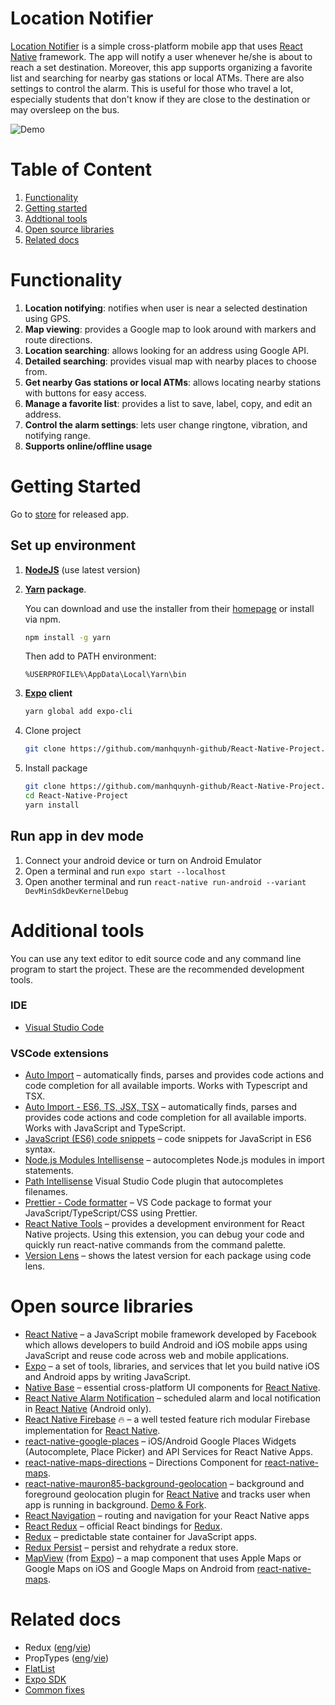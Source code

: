 # Location Notifier

[Location Notifier](https://github.com/manhquynh-github/React-Native-Project) is a simple cross-platform mobile app that uses [React Native](https://facebook.github.io/react-native/) framework. The app will notify a user whenever he/she is about to reach a set destination. Moreover, this app supports organizing a favorite list and searching for nearby gas stations or local ATMs. There are also settings to control the alarm. This is useful for those who travel a lot, especially students that don't know if they are close to the destination or may oversleep on the bus.

![Demo](https://media.giphy.com/media/HzMfJIkTZgx8s/giphy.gif)

# Table of Content

1. [Functionality](#functionality)
1. [Getting started](#getting-started)
1. [Addtional tools](#additional-tools)
1. [Open source libraries](#open-source-libraries)
1. [Related docs](#related-docs)

# Functionality

1. **Location notifying**: notifies when user is near a selected destination using GPS.
1. **Map viewing**: provides a Google map to look around with markers and route directions.
1. **Location searching**: allows looking for an address using Google API.
1. **Detailed searching**: provides visual map with nearby places to choose from.
1. **Get nearby Gas stations or local ATMs**: allows locating nearby stations with buttons for easy access.
1. **Manage a favorite list**: provides a list to save, label, copy, and edit an address.
1. **Control the alarm settings**: lets user change ringtone, vibration, and notifying range.
1. **Supports online/offline usage**

# Getting Started

Go to [store](#store) for released app.

## Set up environment

1. **[NodeJS](https://nodejs.org/en/)** (use latest version)

1. **[Yarn](https://yarnpkg.com/en/) package**.

   You can download and use the installer from their [homepage](https://yarnpkg.com/en/docs/install#windows-stable) or install via npm.

   ```sh
   npm install -g yarn
   ```

   Then add to PATH environment:

   ```
   %USERPROFILE%\AppData\Local\Yarn\bin
   ```

1. **[Expo](https://expo.io/) client**

   ```sh
   yarn global add expo-cli
   ```

1. Clone project

   ```sh
   git clone https://github.com/manhquynh-github/React-Native-Project.git
   ```

1. Install package

   ```sh
   git clone https://github.com/manhquynh-github/React-Native-Project.git
   cd React-Native-Project
   yarn install
   ```

## Run app in dev mode

1. Connect your android device or turn on Android Emulator
2. Open a terminal and run `expo start --localhost`
3. Open another terminal and run `react-native run-android --variant DevMinSdkDevKernelDebug`

# Additional tools

You can use any text editor to edit source code and any command line program to start the project. These are the recommended development tools.

### IDE

- [Visual Studio Code](https://code.visualstudio.com/)

### VSCode extensions

- [Auto Import](https://marketplace.visualstudio.com/items?itemName=steoates.autoimport) – automatically finds, parses and provides code actions and code completion for all available imports. Works with Typescript and TSX.
- [Auto Import - ES6, TS, JSX, TSX](https://marketplace.visualstudio.com/items?itemName=NuclleaR.vscode-extension-auto-import) – automatically finds, parses and provides code actions and code completion for all available imports. Works with JavaScript and TypeScript.
- [JavaScript (ES6) code snippets](https://marketplace.visualstudio.com/items?itemName=xabikos.JavaScriptSnippets) – code snippets for JavaScript in ES6 syntax.
- [Node.js Modules Intellisense](https://marketplace.visualstudio.com/items?itemName=leizongmin.node-module-intellisense) – autocompletes Node.js modules in import statements.
- [Path Intellisense](https://marketplace.visualstudio.com/items?itemName=christian-kohler.path-intellisense) Visual Studio Code plugin that autocompletes filenames.
- [Prettier - Code formatter](https://marketplace.visualstudio.com/items?itemName=esbenp.prettier-vscode) – VS Code package to format your JavaScript/TypeScript/CSS using Prettier.
- [React Native Tools](https://marketplace.visualstudio.com/items?itemName=vsmobile.vscode-react-native) – provides a development environment for React Native projects. Using this extension, you can debug your code and quickly run react-native commands from the command palette.
- [Version Lens](https://marketplace.visualstudio.com/items?itemName=pflannery.vscode-versionlens) – shows the latest version for each package using code lens.

# Open source libraries

- [React Native](https://facebook.github.io/react-native/) – a JavaScript mobile framework developed by Facebook which allows developers to build Android and iOS mobile apps using JavaScript and reuse code across web and mobile applications.
- [Expo](https://docs.expo.io) – a set of tools, libraries, and services that let you build native iOS and Android apps by writing JavaScript.
- [Native Base](https://nativebase.io/) – essential cross-platform UI components for [React Native](https://facebook.github.io/react-native/).
- [React Native Alarm Notification](https://github.com/emekalites/react-native-alarm-notification) – scheduled alarm and local notification in [React Native](https://facebook.github.io/react-native/) (Android only).
- [React Native Firebase](https://rnfirebase.io/) 🔥 – a well tested feature rich modular Firebase implementation for [React Native](https://facebook.github.io/react-native/).
- [react-native-google-places](https://github.com/tolu360/react-native-google-places) – iOS/Android Google Places Widgets (Autocomplete, Place Picker) and API Services for React Native Apps.
- [react-native-maps-directions](https://github.com/bramus/react-native-maps-directions) – Directions Component for [react-native-maps](https://github.com/react-community/react-native-maps).
- [react-native-mauron85-background-geolocation](https://github.com/mauron85/react-native-background-geolocation) – background and foreground geolocation plugin for [React Native](https://facebook.github.io/react-native/) and tracks user when app is running in background. [Demo & Fork](https://github.com/ductienuit/DemoMapService).
- [React Navigation](https://reactnavigation.org) – routing and navigation for your React Native apps
- [React Redux](https://github.com/reduxjs/react-redux) – official React bindings for [Redux](http://redux.js.org).
- [Redux](http://redux.js.org) – predictable state container for JavaScript apps.
- [Redux Persist](https://github.com/rt2zz/redux-persist) – persist and rehydrate a redux store.
- [MapView](https://docs.expo.io/versions/latest/sdk/map-view) (from [Expo](https://docs.expo.io)) – a map component that uses Apple Maps or Google Maps on iOS and Google Maps on Android from [react-native-maps](https://github.com/react-community/react-native-maps).

# Related docs

- Redux ([eng](https://medium.com/backticks-tildes/setting-up-a-redux-project-with-create-react-app-e363ab2329b8)/[vie](https://viblo.asia/p/chuong-2-ung-dung-redux-dau-tien-cua-ban-07LKXA8JZV4))
- PropTypes ([eng](https://reactjs.org/docs/typechecking-with-proptypes.html)/[vie](https://viblo.asia/p/react-proptypes-khai-bao-kieu-du-lieu-cho-component-naQZR1aPKvx))
- [FlatList](https://medium.com/react-native-development/how-to-use-the-flatlist-component-react-native-basics-92c482816fe6)
- [Expo SDK](https://docs.expo.io/versions/latest/sdk)
- [Common fixes](CommonFix.md)
